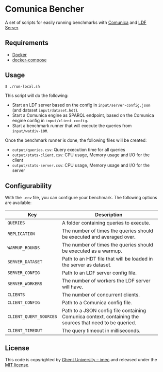 # Comunica Bencher

A set of scripts for easily running benchmarks with [Comunica](https://github.com/comunica/comunica) and [LDF Server](https://github.com/LinkedDataFragments/Server.js).

## Requirements

* [Docker](https://www.docker.com/)
* [docker-compose](https://docs.docker.com/compose/install/)

## Usage

```bash
$ ./run-local.sh
```

This script will do the following:
* Start an LDF server based on the config in `input/server-config.json` (and dataset `input/dataset.hdt`).
* Start a Comunica engine as SPARQL endpoint, based on the Comunica engine config in `input/client-config`.
* Start a benchmark runner that will execute the queries from `input/watdiv-10M`.

Once the benchmark runner is done, the following files will be created:
* `output/queries.csv`: Query execution time for all queries
* `output/stats-client.csv`: CPU usage, Memory usage and I/O for the client
* `output/stats-server.csv`: CPU usage, Memory usage and I/O for the server

## Configurability

With the `.env` file, you can configure your benchmark.
The following options are available:

| Key                    | Description |
| ---------------------- | ----------- |
| `QUERIES`              | A folder containing queries to execute.  |
| `REPLICATION`          | The number of times the queries should be executed and averaged over. |
| `WARMUP_ROUNDS`        | The number of times the queries should be executed as a warmup. |
| `SERVER_DATASET`       | Path to an HDT file that will be loaded in the server as dataset. |
| `SERVER_CONFIG`        | Path to an LDF server config file. |
| `SERVER_WORKERS`       | The number of workers the LDF server will have. |
| `CLIENTS`              | The number of concurrent clients. |
| `CLIENT_CONFIG`        | Path to a Comunica config file. |
| `CLIENT_QUERY_SOURCES` | Path to a JSON config file containing Comunica context, containing the sources that need to be queried. |
| `CLIENT_TIMEOUT`       | The query timeout in milliseconds. |

## License
This code is copyrighted by [Ghent University – imec](http://idlab.ugent.be/)
and released under the [MIT license](http://opensource.org/licenses/MIT).
